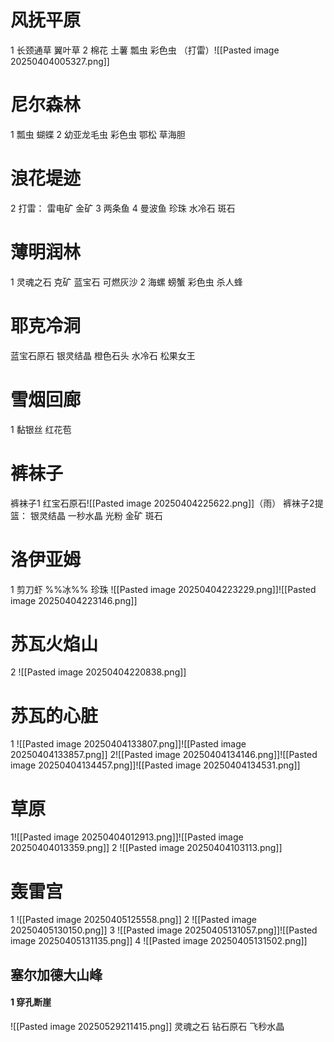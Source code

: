 # 风抚平原
1
    长颈通草
    翼叶草
2
    棉花
    土薯
    瓢虫
    彩色虫
    （打雷）![[Pasted image 20250404005327.png]]
# 尼尔森林
1
    瓢虫
    蝴蝶
2
    幼亚龙毛虫
    彩色虫
    鄂松
    草海胆

# 浪花堤迹
2
    打雷：    雷电矿    金矿
3
    两条鱼
4
    曼波鱼
    珍珠 
    水冷石
    斑石

# 薄明润林
1
    灵魂之石
    克矿
    蓝宝石
    可燃灰沙
2
    海螺
    螃蟹
    彩色虫
    杀人蜂
# 耶克冷洞
蓝宝石原石
银灵结晶
橙色石头
水冷石
松果女王

# 雪烟回廊
1
    黏银丝
    红花苞
# 裤袜子
裤袜子1
    红宝石原石![[Pasted image 20250404225622.png]]（雨）
裤袜子2提篮：
    银灵结晶
    一秒水晶
    光粉
    金矿
    斑石

# 洛伊亚姆
1
    剪刀虾 %%冰%%
    珍珠
    ![[Pasted image 20250404223229.png]]![[Pasted image 20250404223146.png]]
# 苏瓦火焰山
2
![[Pasted image 20250404220838.png]]

# 苏瓦的心脏
1
![[Pasted image 20250404133807.png]]![[Pasted image 20250404133857.png]]
2![[Pasted image 20250404134146.png]]![[Pasted image 20250404134457.png]]![[Pasted image 20250404134531.png]]
# 草原
1![[Pasted image 20250404012913.png]]![[Pasted image 20250404013359.png]]
2
![[Pasted image 20250404103113.png]]
# 轰雷宫
1
![[Pasted image 20250405125558.png]]
2
![[Pasted image 20250405130150.png]]
3
![[Pasted image 20250405131057.png]]![[Pasted image 20250405131135.png]]
4
![[Pasted image 20250405131502.png]]
## 塞尔加德大山峰
#### 1 穿孔断崖
![[Pasted image 20250529211415.png]]
灵魂之石 钻石原石 飞秒水晶